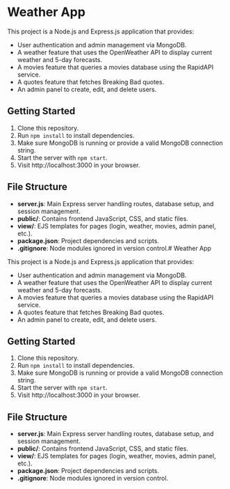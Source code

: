 # Weather App

This project is a Node.js and Express.js application that provides:

- User authentication and admin management via MongoDB.
- A weather feature that uses the OpenWeather API to display current weather and 5-day forecasts.
- A movies feature that queries a movies database using the RapidAPI service.
- A quotes feature that fetches Breaking Bad quotes.
- An admin panel to create, edit, and delete users.

## Getting Started

1. Clone this repository.
2. Run `npm install` to install dependencies.
3. Make sure MongoDB is running or provide a valid MongoDB connection string.
4. Start the server with `npm start`.
5. Visit http://localhost:3000 in your browser.

## File Structure

- **server.js**: Main Express server handling routes, database setup, and session management.
- **public/**: Contains frontend JavaScript, CSS, and static files.
- **view/**: EJS templates for pages (login, weather, movies, admin panel, etc.).
- **package.json**: Project dependencies and scripts.
- **.gitignore**: Node modules ignored in version control.# Weather App

This project is a Node.js and Express.js application that provides:

- User authentication and admin management via MongoDB.
- A weather feature that uses the OpenWeather API to display current weather and 5-day forecasts.
- A movies feature that queries a movies database using the RapidAPI service.
- A quotes feature that fetches Breaking Bad quotes.
- An admin panel to create, edit, and delete users.

## Getting Started

1. Clone this repository.
2. Run `npm install` to install dependencies.
3. Make sure MongoDB is running or provide a valid MongoDB connection string.
4. Start the server with `npm start`.
5. Visit http://localhost:3000 in your browser.

## File Structure

- **server.js**: Main Express server handling routes, database setup, and session management.
- **public/**: Contains frontend JavaScript, CSS, and static files.
- **view/**: EJS templates for pages (login, weather, movies, admin panel, etc.).
- **package.json**: Project dependencies and scripts.
- **.gitignore**: Node modules ignored in version control.